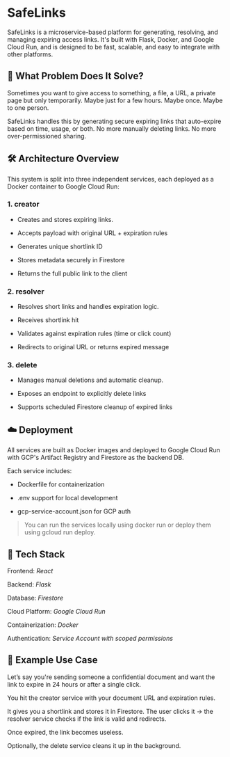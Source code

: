 # SafeLinks
SafeLinks is a microservice-based platform for generating, resolving, and managing expiring access links. It's built with Flask, Docker, and Google Cloud Run, and is designed to be fast, scalable, and easy to integrate with other platforms.

## 🧠 What Problem Does It Solve?
Sometimes you want to give access to something, a file, a URL, a private page but only temporarily. Maybe just for a few hours. Maybe once. Maybe to one person.

SafeLinks handles this by generating secure expiring links that auto-expire based on time, usage, or both. No more manually deleting links. No more over-permissioned sharing.

## 🛠️ Architecture Overview
This system is split into three independent services, each deployed as a Docker container to Google Cloud Run:

### 1. creator
* Creates and stores expiring links.

* Accepts payload with original URL + expiration rules

* Generates unique shortlink ID

* Stores metadata securely in Firestore

* Returns the full public link to the client

### 2. resolver
* Resolves short links and handles expiration logic.

* Receives shortlink hit

* Validates against expiration rules (time or click count)

* Redirects to original URL or returns expired message

### 3. delete
* Manages manual deletions and automatic cleanup.

* Exposes an endpoint to explicitly delete links

* Supports scheduled Firestore cleanup of expired links

## ☁️ Deployment
All services are built as Docker images and deployed to Google Cloud Run with GCP's Artifact Registry and Firestore as the backend DB.

Each service includes:

* Dockerfile for containerization

* .env support for local development

* gcp-service-account.json for GCP auth

> You can run the services locally using docker run or deploy them using gcloud run deploy.

## 🔐 Tech Stack

Frontend: *React*

Backend: *Flask*

Database: *Firestore*

Cloud Platform: *Google Cloud Run*

Containerization: *Docker*

Authentication: *Service Account with scoped permissions*

## 🚀 Example Use Case
Let’s say you're sending someone a confidential document and want the link to expire in 24 hours or after a single click.

You hit the creator service with your document URL and expiration rules.

It gives you a shortlink and stores it in Firestore. The user clicks it → the resolver service checks if the link is valid and redirects.

Once expired, the link becomes useless.

Optionally, the delete service cleans it up in the background.